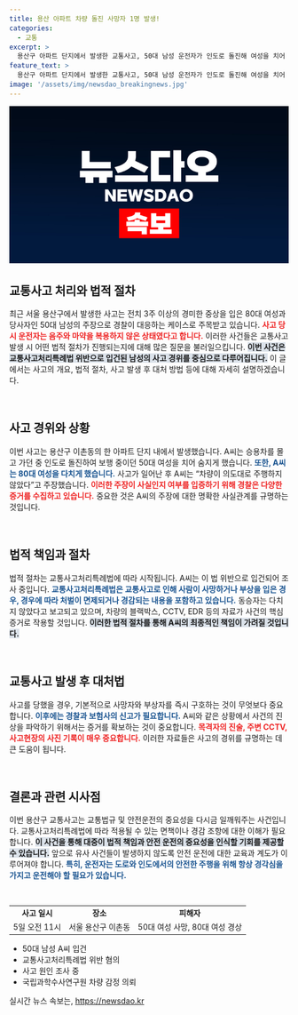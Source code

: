 ```yaml
---
title: 용산 아파트 차량 돌진 사망자 1명 발생!
categories:
  - 교통
excerpt: >
  용산구 아파트 단지에서 발생한 교통사고, 50대 남성 운전자가 인도로 돌진해 여성을 치어 사망에 이르게 했다. 차량의 제어가 불가능했다는 그의 주장 속에 숨겨진 진실은? 경찰이 사고 원인 조사에 나섰다.
feature_text: >
  용산구 아파트 단지에서 발생한 교통사고, 50대 남성 운전자가 인도로 돌진해 여성을 치어 사망에 이르게 했다. 차량의 제어가 불가능했다는 그의 주장 속에 숨겨진 진실은? 경찰이 사고 원인 조사에 나섰다.
image: '/assets/img/newsdao_breakingnews.jpg'
---
```


<p><img src="/assets/img/newsdao_breakingnews.jpg" alt="cryptoinkorea 속보" /></p>

<h2 data-ke-size="size26">교통사고 처리와 법적 절차</h2>

<p data-ke-size="size16">최근 서울 용산구에서 발생한 사고는 전치 3주 이상의 경미한 중상을 입은 80대 여성과 당사자인 50대 남성의 주장으로 경찰이 대응하는 케이스로 주목받고 있습니다. <b><span style="color: #ee2323;">사고 당시 운전자는 음주와 마약을 복용하지 않은 상태였다고 합니다.</span></b> 이러한 사건들은 교통사고 발생 시 어떤 법적 절차가 진행되는지에 대해 많은 질문을 불러일으킵니다. <b><span style="background-color: #21538527;">이번 사건은 교통사고처리특례법 위반으로 입건된 남성의 사고 경위를 중심으로 다루어집니다.</span></b> 이 글에서는 사고의 개요, 법적 절차, 사고 발생 후 대처 방법 등에 대해 자세히 설명하겠습니다.</p>

<p data-ke-size="size16">&nbsp;</p>

<h2 data-ke-size="size26">사고 경위와 상황</h2>

<p data-ke-size="size16">이번 사고는 용산구 이촌동의 한 아파트 단지 내에서 발생했습니다. A씨는 승용차를 몰고 가던 중 인도로 돌진하여 보행 중이던 50대 여성을 치어 숨지게 했습니다. <b><span style="color: #1a5490;">또한, A씨는 80대 여성을 다치게 했습니다.</span></b> 사고가 일어난 후 A씨는 “차량이 의도대로 주행하지 않았다”고 주장했습니다. <b><span style="color: #ee2323;">이러한 주장이 사실인지 여부를 입증하기 위해 경찰은 다양한 증거를 수집하고 있습니다.</span></b> 중요한 것은 A씨의 주장에 대한 명확한 사실관계를 규명하는 것입니다.</p>

<p data-ke-size="size16">&nbsp;</p>

<h2 data-ke-size="size26">법적 책임과 절차</h2>

<p data-ke-size="size16">법적 절차는 교통사고처리특례법에 따라 시작됩니다. A씨는 이 법 위반으로 입건되어 조사 중입니다. <b><span style="color: #1a5490;">교통사고처리특례법은 교통사고로 인해 사람이 사망하거나 부상을 입은 경우, 경우에 따라 처벌이 면제되거나 경감되는 내용을 포함하고 있습니다.</span></b> 동승자는 다치지 않았다고 보고되고 있으며, 차량의 블랙박스, CCTV, EDR 등의 자료가 사건의 핵심 증거로 작용할 것입니다. <b><span style="background-color: #21538527;">이러한 법적 절차를 통해 A씨의 최종적인 책임이 가려질 것입니다.</span></b></p>

<p data-ke-size="size16">&nbsp;</p>

<h2 data-ke-size="size26">교통사고 발생 후 대처법</h2>

<p data-ke-size="size16">사고를 당했을 경우, 기본적으로 사망자와 부상자를 즉시 구호하는 것이 무엇보다 중요합니다. <b><span style="color: #1a5490;">이후에는 경찰과 보험사의 신고가 필요합니다.</span></b> A씨와 같은 상황에서 사건의 진상을 파악하기 위해서는 증거를 확보하는 것이 중요합니다. <b><span style="color: #ee2323;">목격자의 진술, 주변 CCTV, 사고현장의 사진 기록이 매우 중요합니다.</span></b> 이러한 자료들은 사고의 경위를 규명하는 데 큰 도움이 됩니다.</p>

<p data-ke-size="size16">&nbsp;</p>

<h2 data-ke-size="size26">결론과 관련 시사점</h2>

<p data-ke-size="size16">이번 용산구 교통사고는 교통법규 및 안전운전의 중요성을 다시금 일깨워주는 사건입니다. 교통사고처리특례법에 따라 적용될 수 있는 면책이나 경감 조항에 대한 이해가 필요합니다. <b><span style="background-color: #21538527;">이 사건을 통해 대중이 법적 책임과 안전 운전의 중요성을 인식할 기회를 제공할 수 있습니다.</span></b> 앞으로 유사 사건들이 발생하지 않도록 안전 운전에 대한 교육과 계도가 이루어져야 합니다. <b><span style="color: #1a5490;">특히, 운전자는 도로와 인도에서의 안전한 주행을 위해 항상 경각심을 가지고 운전해야 할 필요가 있습니다.</span></b></p>

<p data-ke-size="size16">&nbsp;</p>

<table>
    <tr>
        <td style="text-align: center; height: 17px;"><b>사고 일시</b></td>
        <td style="text-align: center; height: 17px;"><b>장소</b></td>
        <td style="text-align: center; height: 17px;"><b>피해자</b></td>
    </tr>
    <tr>
        <td style="text-align: center; height: 17px;">5일 오전 11시</td>
        <td style="text-align: center; height: 17px;">서울 용산구 이촌동</td>
        <td style="text-align: center; height: 17px;">50대 여성 사망, 80대 여성 경상</td>
    </tr>
</table>

<ul>
    <li>50대 남성 A씨 입건</li>
    <li>교통사고처리특례법 위반 혐의</li>
    <li>사고 원인 조사 중</li>
    <li>국립과학수사연구원 차량 감정 의뢰</li>
</ul>
실시간 뉴스 속보는, <a href="https://newsdao.kr" rel="dofollow">https://newsdao.kr</a>


